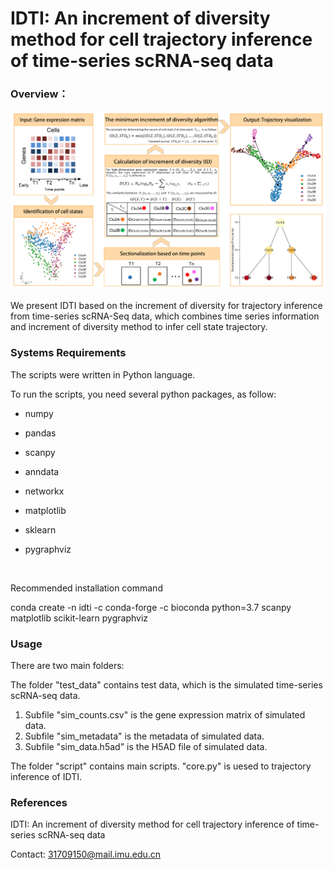 # IDTI: An increment of diversity method for cell trajectory inference of time-series scRNA-seq data
### Overview：
![image-20220808170723505](workflow.png)

We present IDTI based on the increment of diversity for trajectory inference from time-series scRNA-Seq data, which combines time series information and increment of diversity method to infer cell state trajectory.


### Systems Requirements

The scripts were written in Python language.

To run the scripts, you need several python packages, as follow:

- numpy 

- pandas 

- scanpy

- anndata 

- networkx

- matplotlib

- sklearn

- pygraphviz

  ​

Recommended installation command

conda create -n idti -c conda-forge -c bioconda  python=3.7 scanpy matplotlib scikit-learn pygraphviz



### Usage

There are two main folders:

The folder "test_data" contains test data, which is the simulated time-series scRNA-seq data.
1. Subfile "sim_counts.csv" is the gene expression matrix of simulated data.
2. Subfile "sim_metadata" is the metadata of simulated data.
3. Subfile "sim_data.h5ad" is the H5AD file of simulated data.

The folder "script" contains main scripts.
"core.py" is uesed to trajectory inference of IDTI.

### References

IDTI: An increment of diversity method for cell trajectory inference of time-series scRNA-seq data

Contact: 31709150@mail.imu.edu.cn

